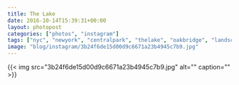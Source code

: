 ```yaml
---
title: The Lake
date: 2016-10-14T15:39:31+00:00
layout: photopost
categories: ["photos", "instagram"]
tags: ["nyc", "newyork", "centralpark", "thelake", "oakbridge", "landscape", "cityscape", "night", "twilight"]
image: "blog/instagram/3b24f6de15d00d9c6671a23b4945c7b9.jpg"
---
```


{{< img src="3b24f6de15d00d9c6671a23b4945c7b9.jpg" alt="" caption="" >}}



